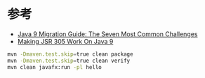 


# 参考

- [Java 9 Migration Guide: The Seven Most Common Challenges](https://blog.codefx.org/java/java-9-migration-guide/) 
- [Making JSR 305 Work On Java 9](https://blog.codefx.org/java/jsr-305-java-9/)


```bash
mvn -Dmaven.test.skip=true clean package
mvn -Dmaven.test.skip=true clean verify 
mvn clean javafx:run -pl hello
```